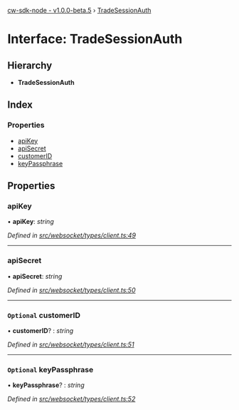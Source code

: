 [cw-sdk-node - v1.0.0-beta.5](../README.md) › [TradeSessionAuth](tradesessionauth.md)

# Interface: TradeSessionAuth

## Hierarchy

* **TradeSessionAuth**

## Index

### Properties

* [apiKey](tradesessionauth.md#apikey)
* [apiSecret](tradesessionauth.md#apisecret)
* [customerID](tradesessionauth.md#optional-customerid)
* [keyPassphrase](tradesessionauth.md#optional-keypassphrase)

## Properties

###  apiKey

• **apiKey**: *string*

*Defined in [src/websocket/types/client.ts:49](https://github.com/cryptowatch/cw-sdk-node/blob/ce1c44e/src/websocket/types/client.ts#L49)*

___

###  apiSecret

• **apiSecret**: *string*

*Defined in [src/websocket/types/client.ts:50](https://github.com/cryptowatch/cw-sdk-node/blob/ce1c44e/src/websocket/types/client.ts#L50)*

___

### `Optional` customerID

• **customerID**? : *string*

*Defined in [src/websocket/types/client.ts:51](https://github.com/cryptowatch/cw-sdk-node/blob/ce1c44e/src/websocket/types/client.ts#L51)*

___

### `Optional` keyPassphrase

• **keyPassphrase**? : *string*

*Defined in [src/websocket/types/client.ts:52](https://github.com/cryptowatch/cw-sdk-node/blob/ce1c44e/src/websocket/types/client.ts#L52)*
